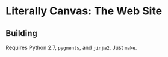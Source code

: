Literally Canvas: The Web Site
==============================

Building
--------

Requires Python 2.7, `pygments`, and `jinja2`. Just `make`.
